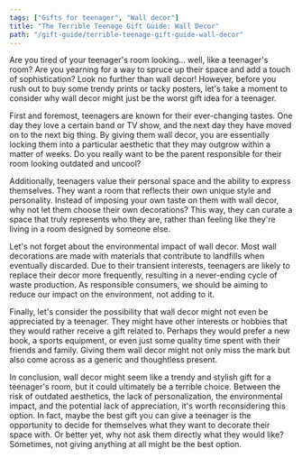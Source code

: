 ```yaml
---
tags: ["Gifts for teenager", "Wall decor"]
title: "The Terrible Teenage Gift Guide: Wall Decor"
path: "/gift-guide/terrible-teenage-gift-guide-wall-decor"
---
```


Are you tired of your teenager's room looking... well, like a teenager's room? Are you yearning for a way to spruce up their space and add a touch of sophistication? Look no further than wall decor! However, before you rush out to buy some trendy prints or tacky posters, let's take a moment to consider why wall decor might just be the worst gift idea for a teenager.

First and foremost, teenagers are known for their ever-changing tastes. One day they love a certain band or TV show, and the next day they have moved on to the next big thing. By giving them wall decor, you are essentially locking them into a particular aesthetic that they may outgrow within a matter of weeks. Do you really want to be the parent responsible for their room looking outdated and uncool?

Additionally, teenagers value their personal space and the ability to express themselves. They want a room that reflects their own unique style and personality. Instead of imposing your own taste on them with wall decor, why not let them choose their own decorations? This way, they can curate a space that truly represents who they are, rather than feeling like they're living in a room designed by someone else.

Let's not forget about the environmental impact of wall decor. Most wall decorations are made with materials that contribute to landfills when eventually discarded. Due to their transient interests, teenagers are likely to replace their decor more frequently, resulting in a never-ending cycle of waste production. As responsible consumers, we should be aiming to reduce our impact on the environment, not adding to it.

Finally, let's consider the possibility that wall decor might not even be appreciated by a teenager. They might have other interests or hobbies that they would rather receive a gift related to. Perhaps they would prefer a new book, a sports equipment, or even just some quality time spent with their friends and family. Giving them wall decor might not only miss the mark but also come across as a generic and thoughtless present.

In conclusion, wall decor might seem like a trendy and stylish gift for a teenager's room, but it could ultimately be a terrible choice. Between the risk of outdated aesthetics, the lack of personalization, the environmental impact, and the potential lack of appreciation, it's worth reconsidering this option. In fact, maybe the best gift you can give a teenager is the opportunity to decide for themselves what they want to decorate their space with. Or better yet, why not ask them directly what they would like? Sometimes, not giving anything at all might be the best option.
